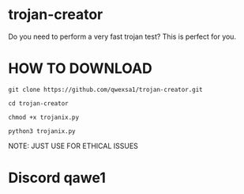 # trojan-creator
Do you need to perform a very fast trojan test? This is perfect for you.

# HOW TO DOWNLOAD

```
git clone https://github.com/qwexsa1/trojan-creator.git
```
```
cd trojan-creator
```
```
chmod +x trojanix.py
```
```
python3 trojanix.py
```

NOTE: JUST USE FOR ETHICAL ISSUES



# Discord qawe1
